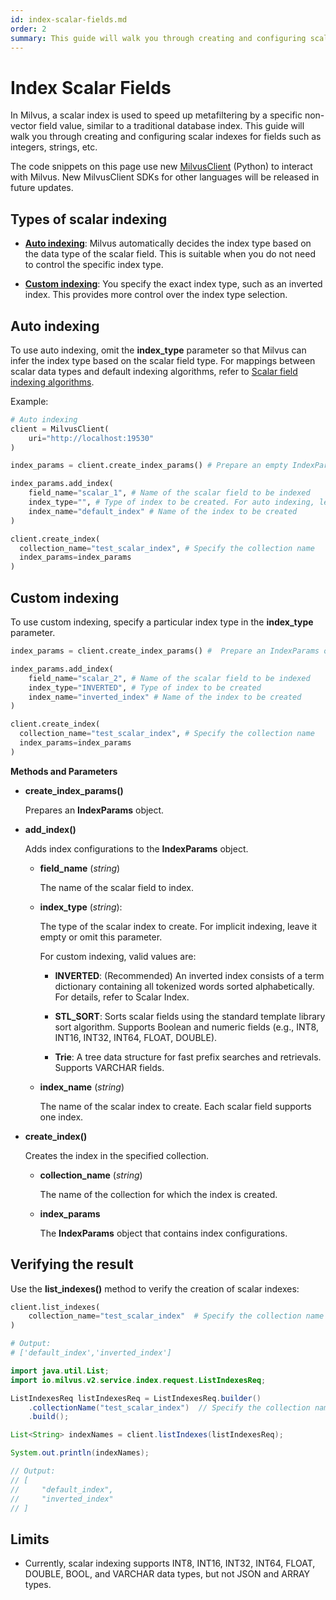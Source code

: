 ```yaml
---
id: index-scalar-fields.md
order: 2
summary: This guide will walk you through creating and configuring scalar indexes for fields such as integers, strings, etc.
---
```


# Index Scalar Fields

In Milvus, a scalar index is used to speed up metafiltering by a specific non-vector field value, similar to a traditional database index. This guide will walk you through creating and configuring scalar indexes for fields such as integers, strings, etc.

<div class="alert note">

The code snippets on this page use new <a href="https://milvus.io/api-reference/pymilvus/v2.3.x/About.md">MilvusClient</a> (Python) to interact with Milvus. New MilvusClient SDKs for other languages will be released in future updates.

</div>

## Types of scalar indexing

- __[Auto indexing](./index-scalar-fields#auto-indexing)__: Milvus automatically decides the index type based on the data type of the scalar field. This is suitable when you do not need to control the specific index type.

- __[Custom indexing](./index-scalar-fields#custom-indexing)__: You specify the exact index type, such as an inverted index. This provides more control over the index type selection.

## Auto indexing

To use auto indexing, omit the __index_type__ parameter so that Milvus can infer the index type based on the scalar field type. For mappings between scalar data types and default indexing algorithms, refer to [Scalar field indexing algorithms](https://milvus.io/docs/scalar_index.md#Scalar-field-indexing-algorithms).

Example:

```python
# Auto indexing
client = MilvusClient(
    uri="http://localhost:19530"
)

index_params = client.create_index_params() # Prepare an empty IndexParams object, without having to specify any index parameters

index_params.add_index(
    field_name="scalar_1", # Name of the scalar field to be indexed
    index_type="", # Type of index to be created. For auto indexing, leave it empty or omit this parameter.
    index_name="default_index" # Name of the index to be created
)

client.create_index(
  collection_name="test_scalar_index", # Specify the collection name
  index_params=index_params
)
```

## Custom indexing

To use custom indexing, specify a particular index type in the __index_type__ parameter.

```python
index_params = client.create_index_params() #  Prepare an IndexParams object

index_params.add_index(
    field_name="scalar_2", # Name of the scalar field to be indexed
    index_type="INVERTED", # Type of index to be created
    index_name="inverted_index" # Name of the index to be created
)

client.create_index(
  collection_name="test_scalar_index", # Specify the collection name
  index_params=index_params
)
```

__Methods and Parameters__

- __create_index_params()__

    Prepares an __IndexParams__ object.

- __add_index()__

    Adds index configurations to the __IndexParams__ object.

    - __field_name__ (_string_)

        The name of the scalar field to index.

    - __index_type__ (_string_): 

        The type of the scalar index to create. For implicit indexing, leave it empty or omit this parameter.

        For custom indexing, valid values are:

        - __INVERTED__: (Recommended) An inverted index consists of a term dictionary containing all tokenized words sorted alphabetically. For details, refer to Scalar Index.

        - __STL_SORT__: Sorts scalar fields using the standard template library sort algorithm. Supports Boolean and numeric fields (e.g., INT8, INT16, INT32, INT64, FLOAT, DOUBLE).

        - __Trie__: A tree data structure for fast prefix searches and retrievals. Supports VARCHAR fields.

    - __index_name__ (_string_)

        The name of the scalar index to create. Each scalar field supports one index.

- __create_index()__

    Creates the index in the specified collection.

    - __collection_name__ (_string_)

        The name of the collection for which the index is created.

    - __index_params__

        The __IndexParams__ object that contains index configurations.

## Verifying the result

Use the __list_indexes()__ method to verify the creation of scalar indexes:



```python
client.list_indexes(
    collection_name="test_scalar_index"  # Specify the collection name
)

# Output:
# ['default_index','inverted_index']
```

```java
import java.util.List;
import io.milvus.v2.service.index.request.ListIndexesReq;

ListIndexesReq listIndexesReq = ListIndexesReq.builder()
    .collectionName("test_scalar_index")  // Specify the collection name
    .build();

List<String> indexNames = client.listIndexes(listIndexesReq);

System.out.println(indexNames);

// Output:
// [
//     "default_index",
//     "inverted_index"
// ]
```

## Limits

- Currently, scalar indexing supports INT8, INT16, INT32, INT64, FLOAT, DOUBLE, BOOL, and VARCHAR data types, but not JSON and ARRAY types.

